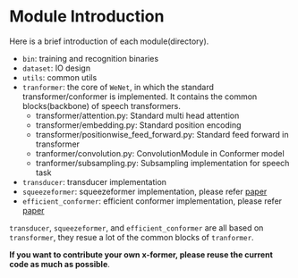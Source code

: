 # Module Introduction

Here is a brief introduction of each module(directory).

* `bin`: training and recognition binaries
* `dataset`: IO design
* `utils`: common utils
* `tranformer`: the core of `WeNet`, in which the standard transformer/conformer is implemented. It contains the common blocks(backbone) of speech transformers.
  * transformer/attention.py: Standard multi head attention
  * transformer/embedding.py: Standard position encoding
  * transformer/positionwise_feed_forward.py: Standard feed forward in transformer
  * tranformer/convolution.py: ConvolutionModule in Conformer model
  * tranformer/subsampling.py: Subsampling implementation for speech task
* `transducer`: transducer implementation
* `squeezeformer`: squeezeformer implementation, please refer [paper](https://arxiv.org/pdf/2206.00888.pdf)
* `efficient_conformer`: efficient conformer implementation, please refer [paper](https://arxiv.org/pdf/2109.01163.pdf)

`transducer`, `squeezeformer`, and `efficient_conformer` are all based on `transformer`,
they resue a lot of the common blocks of `tranformer`.

**If you want to contribute your own x-former, please reuse the current code as much as possible**.



